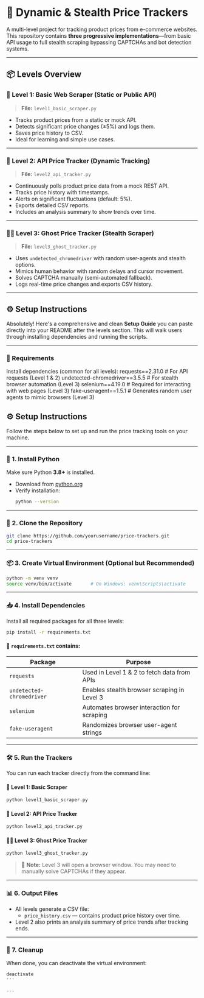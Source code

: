 # 🛒 Dynamic & Stealth Price Trackers

A multi-level project for tracking product prices from e-commerce websites. This repository contains **three progressive implementations**—from basic API usage to full stealth scraping bypassing CAPTCHAs and bot detection systems.

---

## 📦 Levels Overview

### 🔹 Level 1: Basic Web Scraper (Static or Public API)
> **File:** `level1_basic_scraper.py`

- Tracks product prices from a static or mock API.
- Detects significant price changes (±5%) and logs them.
- Saves price history to CSV.
- Ideal for learning and simple use cases.

---

### 🔷 Level 2: API Price Tracker (Dynamic Tracking)
> **File:** `level2_api_tracker.py`

- Continuously polls product price data from a mock REST API.
- Tracks price history with timestamps.
- Alerts on significant fluctuations (default: 5%).
- Exports detailed CSV reports.
- Includes an analysis summary to show trends over time.

---

### 🕵️‍♂️ Level 3: Ghost Price Tracker (Stealth Scraper)
> **File:** `level3_ghost_tracker.py`

- Uses `undetected_chromedriver` with random user-agents and stealth options.
- Mimics human behavior with random delays and cursor movement.
- Solves CAPTCHA manually (semi-automated fallback).
- Logs real-time price changes and exports CSV history.

---

## ⚙️ Setup Instructions
Absolutely! Here's a comprehensive and clean **Setup Guide** you can paste directly into your README after the levels section. This will walk users through installing dependencies and running the scripts.

---
### 🐍 Requirements

Install dependencies (common for all levels):
requests==2.31.0              # For API requests (Level 1 & 2)
undetected-chromedriver==3.5.5  # For stealth browser automation (Level 3)
selenium==4.19.0              # Required for interacting with web pages (Level 3)
fake-useragent==1.5.1         # Generates random user agents to mimic browsers (Level 3)



## ⚙️ Setup Instructions

Follow the steps below to set up and run the price tracking tools on your machine.

---

### 🐍 1. Install Python

Make sure Python **3.8+** is installed.

- Download from [python.org](https://www.python.org/downloads/)
- Verify installation:
  ```bash
  python --version
  ```

---

### 📁 2. Clone the Repository

```bash
git clone https://github.com/yourusername/price-trackers.git
cd price-trackers
```

---

### 📦 3. Create Virtual Environment (Optional but Recommended)

```bash
python -m venv venv
source venv/bin/activate       # On Windows: venv\Scripts\activate
```

---

### 📥 4. Install Dependencies

Install all required packages for all three levels:

```bash
pip install -r requirements.txt
```

#### 🧩 `requirements.txt` contains:

| Package                    | Purpose                                       |
|---------------------------|-----------------------------------------------|
| `requests`                | Used in Level 1 & 2 to fetch data from APIs   |
| `undetected-chromedriver`| Enables stealth browser scraping in Level 3   |
| `selenium`                | Automates browser interaction for scraping    |
| `fake-useragent`          | Randomizes browser user-agent strings         |

---

### 🛠️ 5. Run the Trackers

You can run each tracker directly from the command line:

#### 🔹 Level 1: Basic Scraper

```bash
python level1_basic_scraper.py
```

#### 🔷 Level 2: API Price Tracker

```bash
python level2_api_tracker.py
```

#### 🕵️‍♂️ Level 3: Ghost Price Tracker

```bash
python level3_ghost_tracker.py
```

> 🧠 **Note:** Level 3 will open a browser window. You may need to manually solve CAPTCHAs if they appear.

---

### 📊 6. Output Files

- All levels generate a CSV file:
  - `price_history.csv` — contains product price history over time.
- Level 2 also prints an analysis summary of price trends after tracking ends.

---

### 🧽 7. Cleanup

When done, you can deactivate the virtual environment:

```bash
deactivate
'''

---


